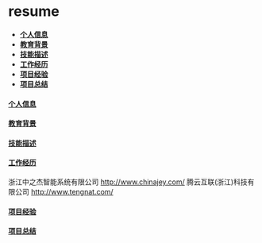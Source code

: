 # resume
* **[个人信息](#个人信息)**
* **[教育背景](#教育背景)**
* **[技能描述](#技能描述)**
* **[工作经历](#工作经历)**
* **[项目经验](#项目经验)**
* **[项目总结](#项目总结)**

#### [个人信息](#resume)
#### [教育背景](#resume)
#### [技能描述](#resume)
#### [工作经历](#resume)
浙江中之杰智能系统有限公司 http://www.chinajey.com/
腾云互联(浙江)科技有限公司 http://www.tengnat.com/
#### [项目经验](#resume)
#### [项目总结](#resume)
